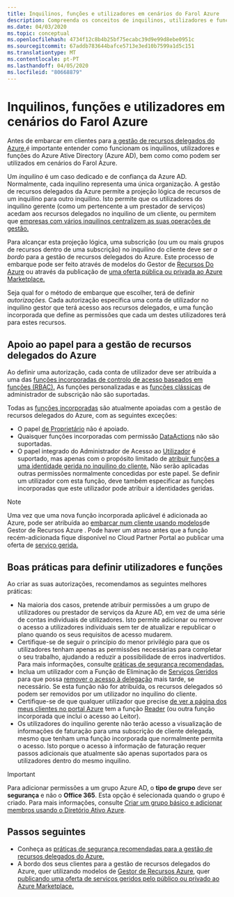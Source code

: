 ```yaml
---
title: Inquilinos, funções e utilizadores em cenários do Farol Azure
description: Compreenda os conceitos de inquilinos, utilizadores e funções do Azure Ative Directory, bem como como podem ser utilizados em cenários do Farol Azure.
ms.date: 04/03/2020
ms.topic: conceptual
ms.openlocfilehash: 4734f12c8b4b25bf75ecabc39d9e99d8ebe0951c
ms.sourcegitcommit: 67addb783644bafce5713e3ed10b7599a1d5c151
ms.translationtype: MT
ms.contentlocale: pt-PT
ms.lasthandoff: 04/05/2020
ms.locfileid: "80668879"
---
```

# <a name="tenants-roles-and-users-in-azure-lighthouse-scenarios"></a>Inquilinos, funções e utilizadores em cenários do Farol Azure

Antes de embarcar em clientes para [a gestão de recursos delegados do Azure,](azure-delegated-resource-management.md)é importante entender como funcionam os inquilinos, utilizadores e funções do Azure Ative Directory (Azure AD), bem como como podem ser utilizados em cenários do Farol Azure.

Um *inquilino* é um caso dedicado e de confiança da Azure AD. Normalmente, cada inquilino representa uma única organização. A gestão de recursos delegados da Azure permite a projeção lógica de recursos de um inquilino para outro inquilino. Isto permite que os utilizadores do inquilino gerente (como um pertencente a um prestador de serviços) acedam aos recursos delegados no inquilino de um cliente, ou permitem que [empresas com vários inquilinos centralizem as suas operações de gestão.](enterprise.md)

Para alcançar esta projeção lógica, uma subscrição (ou um ou mais grupos de recursos dentro de uma subscrição) no inquilino do cliente deve ser *a bordo* para a gestão de recursos delegados do Azure. Este processo de embarque pode ser feito através de modelos do Gestor de [Recursos Do Azure](../how-to/onboard-customer.md) ou através da publicação de [uma oferta pública ou privada ao Azure Marketplace.](../how-to/publish-managed-services-offers.md)

Seja qual for o método de embarque que escolher, terá de definir *autorizações.* Cada autorização especifica uma conta de utilizador no inquilino gestor que terá acesso aos recursos delegados, e uma função incorporada que define as permissões que cada um destes utilizadores terá para estes recursos.

## <a name="role-support-for-azure-delegated-resource-management"></a>Apoio ao papel para a gestão de recursos delegados do Azure

Ao definir uma autorização, cada conta de utilizador deve ser atribuída a uma das [funções incorporadas de controlo de acesso baseados em funções (RBAC).](../../role-based-access-control/built-in-roles.md) As funções personalizadas e as [funções clássicas](../../role-based-access-control/classic-administrators.md) de administrador de subscrição não são suportadas.

Todas as [funções incorporadas](../../role-based-access-control/built-in-roles.md) são atualmente apoiadas com a gestão de recursos delegados do Azure, com as seguintes exceções:

- O papel [de Proprietário](../../role-based-access-control/built-in-roles.md#owner) não é apoiado.
- Quaisquer funções incorporadas com permissão [DataActions](../../role-based-access-control/role-definitions.md#dataactions) não são suportadas.
- O papel integrado do Administrador de Acesso ao [Utilizador](../../role-based-access-control/built-in-roles.md#user-access-administrator) é suportado, mas apenas com o propósito limitado de [atribuir funções a uma identidade gerida no inquilino do cliente.](../how-to/deploy-policy-remediation.md#create-a-user-who-can-assign-roles-to-a-managed-identity-in-the-customer-tenant) Não serão aplicadas outras permissões normalmente concedidas por este papel. Se definir um utilizador com esta função, deve também especificar as funções incorporadas que este utilizador pode atribuir a identidades geridas.

> [!NOTE]
> Uma vez que uma nova função incorporada aplicável é adicionada ao Azure, pode ser atribuída ao [embarcar num cliente usando modelos](../how-to/onboard-customer.md)de Gestor de Recursos Azure . Pode haver um atraso antes que a função recém-adicionada fique disponível no Cloud Partner Portal ao publicar uma oferta de [serviço gerida.](../how-to/publish-managed-services-offers.md)

## <a name="best-practices-for-defining-users-and-roles"></a>Boas práticas para definir utilizadores e funções

Ao criar as suas autorizações, recomendamos as seguintes melhores práticas:

- Na maioria dos casos, pretende atribuir permissões a um grupo de utilizadores ou prestador de serviços da Azure AD, em vez de uma série de contas individuais de utilizadores. Isto permite adicionar ou remover o acesso a utilizadores individuais sem ter de atualizar e republicar o plano quando os seus requisitos de acesso mudarem.
- Certifique-se de seguir o princípio do menor privilégio para que os utilizadores tenham apenas as permissões necessárias para completar o seu trabalho, ajudando a reduzir a possibilidade de erros inadvertidos. Para mais informações, consulte [práticas de segurança recomendadas.](../concepts/recommended-security-practices.md)
- Inclua um utilizador com a Função de Eliminação de [Serviços Geridos](../../role-based-access-control/built-in-roles.md#managed-services-registration-assignment-delete-role) para que possa [remover o acesso à delegação](../how-to/onboard-customer.md#remove-access-to-a-delegation) mais tarde, se necessário. Se esta função não for atribuída, os recursos delegados só podem ser removidos por um utilizador no inquilino do cliente.
- Certifique-se de que qualquer utilizador que precise [de ver a página dos meus clientes no portal Azure](../how-to/view-manage-customers.md) tem a função [Reader](../../role-based-access-control/built-in-roles.md#reader) (ou outra função incorporada que inclui o acesso ao Leitor).
- Os utilizadores do inquilino gerente não terão acesso a visualização de informações de faturação para uma subscrição de cliente delegada, mesmo que tenham uma função incorporada que normalmente permita o acesso. Isto porque o acesso à informação de faturação requer passos adicionais que atualmente são apenas suportados para os utilizadores dentro do mesmo inquilino.

> [!IMPORTANT]
> Para adicionar permissões a um grupo Azure AD, o **tipo de grupo** deve ser **segurança** e não o **Office 365**. Esta opção é selecionada quando o grupo é criado. Para mais informações, consulte [Criar um grupo básico e adicionar membros usando o Diretório Ativo Azure](../../active-directory/fundamentals/active-directory-groups-create-azure-portal.md).

## <a name="next-steps"></a>Passos seguintes

- Conheça as [práticas de segurança recomendadas para a gestão de recursos delegados do Azure.](recommended-security-practices.md)
- A bordo dos seus clientes para a gestão de recursos delegados do Azure, quer utilizando modelos de [Gestor de Recursos Azure,](../how-to/onboard-customer.md) quer [publicando uma oferta de serviços geridos pelo público ou privado ao Azure Marketplace.](../how-to/publish-managed-services-offers.md)

